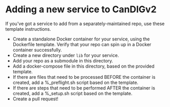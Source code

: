 # Adding a new service to CanDIGv2

If you've got a service to add from a separately-maintained repo, use these template instructions.

* Create a standalone Docker container for your service, using the Dockerfile template. Verify that your repo can spin up in a Docker container successfully.
* Create a new directory under `lib` for your service.
* Add your repo as a submodule in this directory.
* Add a docker-compose file in this directory, based on the provided template.
* If there are files that need to be processed BEFORE the container is created, add a %_preflight.sh script based on the template.
* If there are steps that need to be performed AFTER the container is created, add a %_setup.sh script based on the template.
* Create a pull request!
